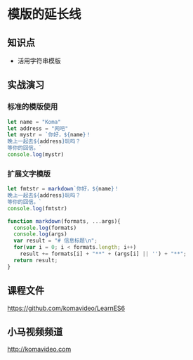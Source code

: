 模版的延长线
===========

## 知识点

* 活用字符串模版

## 实战演习

### 标准的模版使用

~~~js
let name = "Koma"
let address = "网吧"
let mystr = `你好，${name}！
晚上一起去${address}玩吗？
等你的回信。`
console.log(mystr)
~~~

### 扩展文字模版

~~~js
let fmtstr = markdown`你好，${name}！
晚上一起去${address}玩吗？
等你的回信。`
console.log(fmtstr)

function markdown(formats, ...args){
  console.log(formats)
  console.log(args)
  var result = "# 信息标题\n";
  for(var i = 0; i < formats.length; i++)
    result += formats[i] + "**" + (args[i] || '') + "**";
  return result;
}
~~~

## 课程文件

https://github.com/komavideo/LearnES6

## 小马视频频道

http://komavideo.com
